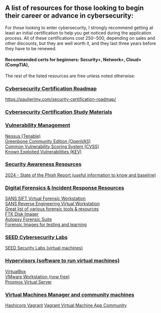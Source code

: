 ## A list of resources for those looking to begin their career or advance in cybersecurity:

For those looking to enter cybersecurity, I strongly recommend getting at least an initial certification to help you get noticed during the application process. All of these certifications cost $250-$500, depending on sales and other discounts, but they are well worth it, and they last three years before they have to be renewed.   

#### Recommended certs for beginners:  Security+, Network+, Cloud+ (CompTIA), 

The rest of the listed resources are free unless noted otherwise:  

### <ins> Cybersecurity Certification Roadmap</ins>
https://pauljerimy.com/security-certification-roadmap/

### <ins> Cybersecurity Certification Study Materials</ins>  

### <ins>Vulnerability Management</ins>
[Nessus (Tenable)](https://www.tenable.com/downloads/nessus?loginAttempted=true)  
[Greenbone Community Edition (OpenVAS)](https://greenbone.github.io/docs/latest/)  
[Common Vulnerability Scoring System (CVSS)](https://www.first.org/cvss/)  
[Known Exploited Vulnerabilities (KEV)](https://www.cisa.gov/known-exploited-vulnerabilities-catalog)

### <ins>Security Awareness Resources</ins>
[2024 - State of the Phish Report (useful information to know and baseline)](https://www.proofpoint.com/sites/default/files/threat-reports/pfpt-us-tr-state-of-the-phish-2024.pdf)

### <ins>Digital Forensics & Incident Response Resources</ins>
[SANS SIFT Virtual Forensic Workstation](https://www.sans.org/tools/sift-workstation/)  
[SANS Reverse Engineering Virtual Workstation](https://remnux.org/)  
[Great list of various forensic tools & resources](https://github.com/mesquidar/ForensicsTools)  
[FTK Disk Imager](https://go.exterro.com/l/43312/2023-05-03/fc4b78)  
[Autopsy Forensic Suite](https://www.autopsy.com/download/)  
[Forensic Images for testing and learning](https://digitalcorpora.org/corpora/disk-images/)  


### <ins>SEED Cybersecurity Labs</ins>
[SEED Security Labs (virtual machines)](https://seedsecuritylabs.org/labs.html)  

### <ins>Hypervisors (software to run virtual machines)</ins>  
[VirtualBox](https://www.virtualbox.org/wiki/Downloads)  
[VMware Workstation (now free)](https://www.vmware.com/products/desktop-hypervisor/workstation-and-fusion)  
[Proxmox Virtual Server](https://www.proxmox.com/en/proxmox-virtual-environment/overview)  

### <ins>Virtual Machines Manager and community machines</ins>
[Hashicorp Vagrant](https://developer.hashicorp.com/vagrant/install?product_intent=vagrant)
[Vagrant Virtual Machine App Community](https://portal.cloud.hashicorp.com/vagrant/discover)
